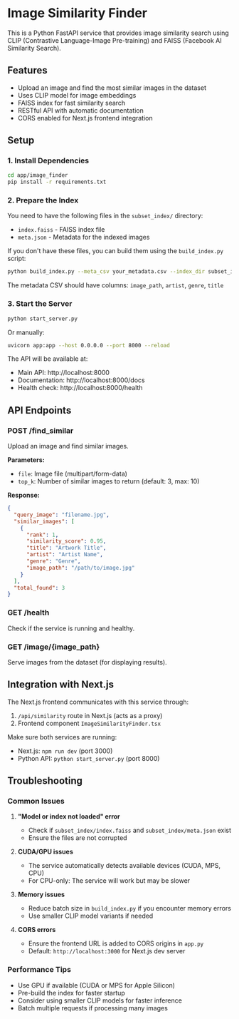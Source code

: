 # Image Similarity Finder

This is a Python FastAPI service that provides image similarity search using CLIP (Contrastive Language-Image Pre-training) and FAISS (Facebook AI Similarity Search).

## Features

- Upload an image and find the most similar images in the dataset
- Uses CLIP model for image embeddings
- FAISS index for fast similarity search
- RESTful API with automatic documentation
- CORS enabled for Next.js frontend integration

## Setup

### 1. Install Dependencies

```bash
cd app/image_finder
pip install -r requirements.txt
```

### 2. Prepare the Index

You need to have the following files in the `subset_index/` directory:
- `index.faiss` - FAISS index file
- `meta.json` - Metadata for the indexed images

If you don't have these files, you can build them using the `build_index.py` script:

```bash
python build_index.py --meta_csv your_metadata.csv --index_dir subset_index
```

The metadata CSV should have columns: `image_path`, `artist`, `genre`, `title`

### 3. Start the Server

```bash
python start_server.py
```

Or manually:

```bash
uvicorn app:app --host 0.0.0.0 --port 8000 --reload
```

The API will be available at:
- Main API: http://localhost:8000
- Documentation: http://localhost:8000/docs
- Health check: http://localhost:8000/health

## API Endpoints

### POST /find_similar
Upload an image and find similar images.

**Parameters:**
- `file`: Image file (multipart/form-data)
- `top_k`: Number of similar images to return (default: 3, max: 10)

**Response:**
```json
{
  "query_image": "filename.jpg",
  "similar_images": [
    {
      "rank": 1,
      "similarity_score": 0.95,
      "title": "Artwork Title",
      "artist": "Artist Name",
      "genre": "Genre",
      "image_path": "/path/to/image.jpg"
    }
  ],
  "total_found": 3
}
```

### GET /health
Check if the service is running and healthy.

### GET /image/{image_path}
Serve images from the dataset (for displaying results).

## Integration with Next.js

The Next.js frontend communicates with this service through:
1. `/api/similarity` route in Next.js (acts as a proxy)
2. Frontend component `ImageSimilarityFinder.tsx`

Make sure both services are running:
- Next.js: `npm run dev` (port 3000)
- Python API: `python start_server.py` (port 8000)

## Troubleshooting

### Common Issues

1. **"Model or index not loaded" error**
   - Check if `subset_index/index.faiss` and `subset_index/meta.json` exist
   - Ensure the files are not corrupted

2. **CUDA/GPU issues**
   - The service automatically detects available devices (CUDA, MPS, CPU)
   - For CPU-only: The service will work but may be slower

3. **Memory issues**
   - Reduce batch size in `build_index.py` if you encounter memory errors
   - Use smaller CLIP model variants if needed

4. **CORS errors**
   - Ensure the frontend URL is added to CORS origins in `app.py`
   - Default: `http://localhost:3000` for Next.js dev server

### Performance Tips

- Use GPU if available (CUDA or MPS for Apple Silicon)
- Pre-build the index for faster startup
- Consider using smaller CLIP models for faster inference
- Batch multiple requests if processing many images
